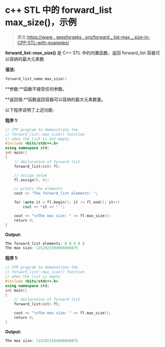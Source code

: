 # c++ STL 中的 forward_list max_size()，示例

> 原文:[https://www . geesforgeks . org/forward _ list-max _ size-in-CPP-STL-with-examples/](https://www.geeksforgeeks.org/forward_list-max_size-in-cpp-stl-with-examples/)

**forward_list::max_size()** 是 C++ STL 中的内置函数，返回 forward_list 容器可以容纳的最大元素数

**语法:**

```cpp
forward_list_name.max_size()
```

**参数:**函数不接受任何参数。

**返回值:**函数返回容器可以容纳的最大元素数量。

以下程序说明了上述功能:

**程序 1:**

```cpp
// CPP program to demonstrate the
// forward_list::max_size() function
// when the list is not-empty
#include <bits/stdc++.h>
using namespace std;
int main()
{
    // declaration of forward list
    forward_list<int> fl;

    // assign value
    fl.assign(5, 8);

    // prints the elements
    cout << "The forward_list elements: ";

    for (auto it = fl.begin(); it != fl.end(); it++)
        cout << *it << " ";

    cout << "\nThe max size: " << fl.max_size();
    return 0;
}
```

**Output:**

```cpp
The forward_list elements: 8 8 8 8 8 
The max size: 1152921504606846975

```

**程序 1:**

```cpp
// CPP program to demonstrate the
// forward_list::max_size() function
// when the list is empty
#include <bits/stdc++.h>
using namespace std;
int main()
{
    // declaration of forward list
    forward_list<int> fl;

    cout << "\nThe max size: " << fl.max_size();
    return 0;
}
```

**Output:**

```cpp
The max size: 1152921504606846975

```